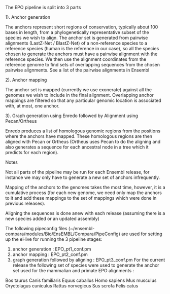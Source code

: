 The EPO pipeline is split into 3 parts

1). Anchor generation

The anchors represent short regions of conservation, typically about 100 bases in length, from a phylogenetically representative subset of the species we wish to align. The anchor set is generated from pairwise alignments (LastZ-Net / BlastZ-Net) of a non-reference species to a reference species (human is the reference in our case), so all the species chosen to generate the anchors must have a pairwise alignment with the reference species. 
We then use the alignment coordinates from the reference genome to find sets of overlapping sequences from the chosen pairwise alignments.
See a list of the pairwise alignments in Ensembl

2). Anchor mapping

The anchor set is mapped (currently we use exonerate) against all the genomes we wish to include in the final alignment.
Overlapping anchor mappings are filtered so that any particular genomic location is associated with, at most, one anchor.

3). Graph generation using Enredo followed by Alignment using Pecan/Ortheus

Enredo produces a list of homologous genomic regions from the positions where the anchors have mapped.
These homologous regions are then aligned with Pecan or Ortheus (Ortheus uses Pecan to do the aligning and also generates a sequence for each ancestral node in a tree which it predicts for each region).

Notes

Not all parts of the pipeline may be run for each Ensembl release, for instance we may only have to generate a new set of anchors infrequently.

Mapping of the anchors to the genomes takes the most time, however, it is a cumulative process (for each new genome, we need only map the anchors to it and add these mappings to the set of mappings which were done in previous releases).

Aligning the sequences is done anew with each release (assuming there is a new species added or an updated assembly)

The following pipeconfig files (~/ensembl-compara/modules/Bio/EnsEMBL/Compara/PipeConfig)
are used for setting up the eHive for running the 3 pipeline stages:
1) anchor generation : EPO_pt1_conf.pm
2) anchor mapping : EPO_pt2_conf.pm
3) graph generation followed by aligning : EPO_pt3_conf.pm
For the current release the following set of species were used to generate the anchor set used for the mammalian and primate EPO alignments :

Bos taurus
Canis familiaris
Equus caballus
Homo sapiens
Mus musculus
Oryctolagus cuniculus
Rattus norvegicus
Sus scrofa
Felis catus
